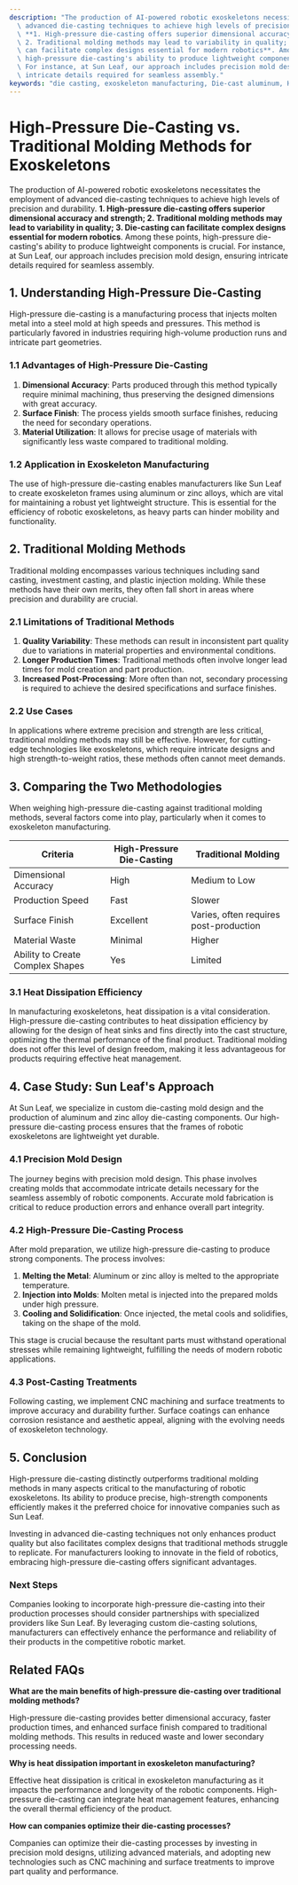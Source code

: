 ```yaml
---
description: "The production of AI-powered robotic exoskeletons necessitates the employment of\
  \ advanced die-casting techniques to achieve high levels of precision and durability.\
  \ **1. High-pressure die-casting offers superior dimensional accuracy and strength;\
  \ 2. Traditional molding methods may lead to variability in quality; 3. Die-casting\
  \ can facilitate complex designs essential for modern robotics**. Among these points,\
  \ high-pressure die-casting's ability to produce lightweight components is crucial.\
  \ For instance, at Sun Leaf, our approach includes precision mold design, ensuring\
  \ intricate details required for seamless assembly."
keywords: "die casting, exoskeleton manufacturing, Die-cast aluminum, Heat dissipation efficiency"
---
```

# High-Pressure Die-Casting vs. Traditional Molding Methods for Exoskeletons

The production of AI-powered robotic exoskeletons necessitates the employment of advanced die-casting techniques to achieve high levels of precision and durability. **1. High-pressure die-casting offers superior dimensional accuracy and strength; 2. Traditional molding methods may lead to variability in quality; 3. Die-casting can facilitate complex designs essential for modern robotics**. Among these points, high-pressure die-casting's ability to produce lightweight components is crucial. For instance, at Sun Leaf, our approach includes precision mold design, ensuring intricate details required for seamless assembly.

## **1. Understanding High-Pressure Die-Casting**

High-pressure die-casting is a manufacturing process that injects molten metal into a steel mold at high speeds and pressures. This method is particularly favored in industries requiring high-volume production runs and intricate part geometries.

### **1.1 Advantages of High-Pressure Die-Casting**

1. **Dimensional Accuracy**: Parts produced through this method typically require minimal machining, thus preserving the designed dimensions with great accuracy.
2. **Surface Finish**: The process yields smooth surface finishes, reducing the need for secondary operations.
3. **Material Utilization**: It allows for precise usage of materials with significantly less waste compared to traditional molding.

### **1.2 Application in Exoskeleton Manufacturing**

The use of high-pressure die-casting enables manufacturers like Sun Leaf to create exoskeleton frames using aluminum or zinc alloys, which are vital for maintaining a robust yet lightweight structure. This is essential for the efficiency of robotic exoskeletons, as heavy parts can hinder mobility and functionality.

## **2. Traditional Molding Methods**

Traditional molding encompasses various techniques including sand casting, investment casting, and plastic injection molding. While these methods have their own merits, they often fall short in areas where precision and durability are crucial.

### **2.1 Limitations of Traditional Methods**

1. **Quality Variability**: These methods can result in inconsistent part quality due to variations in material properties and environmental conditions.
2. **Longer Production Times**: Traditional methods often involve longer lead times for mold creation and part production.
3. **Increased Post-Processing**: More often than not, secondary processing is required to achieve the desired specifications and surface finishes.

### **2.2 Use Cases**

In applications where extreme precision and strength are less critical, traditional molding methods may still be effective. However, for cutting-edge technologies like exoskeletons, which require intricate designs and high strength-to-weight ratios, these methods often cannot meet demands.

## **3. Comparing the Two Methodologies**

When weighing high-pressure die-casting against traditional molding methods, several factors come into play, particularly when it comes to exoskeleton manufacturing.

| Criteria                          | High-Pressure Die-Casting          | Traditional Molding                  |
|-----------------------------------|------------------------------------|---------------------------------------|
| Dimensional Accuracy               | High                               | Medium to Low                        |
| Production Speed                   | Fast                               | Slower                                |
| Surface Finish                     | Excellent                          | Varies, often requires post-production |
| Material Waste                     | Minimal                            | Higher                                |
| Ability to Create Complex Shapes   | Yes                                | Limited                               |

### **3.1 Heat Dissipation Efficiency**

In manufacturing exoskeletons, heat dissipation is a vital consideration. High-pressure die-casting contributes to heat dissipation efficiency by allowing for the design of heat sinks and fins directly into the cast structure, optimizing the thermal performance of the final product. Traditional molding does not offer this level of design freedom, making it less advantageous for products requiring effective heat management.

## **4. Case Study: Sun Leaf's Approach**

At Sun Leaf, we specialize in custom die-casting mold design and the production of aluminum and zinc alloy die-casting components. Our high-pressure die-casting process ensures that the frames of robotic exoskeletons are lightweight yet durable.

### **4.1 Precision Mold Design**

The journey begins with precision mold design. This phase involves creating molds that accommodate intricate details necessary for the seamless assembly of robotic components. Accurate mold fabrication is critical to reduce production errors and enhance overall part integrity.

### **4.2 High-Pressure Die-Casting Process**

After mold preparation, we utilize high-pressure die-casting to produce strong components. The process involves:

1. **Melting the Metal**: Aluminum or zinc alloy is melted to the appropriate temperature.
2. **Injection into Molds**: Molten metal is injected into the prepared molds under high pressure.
3. **Cooling and Solidification**: Once injected, the metal cools and solidifies, taking on the shape of the mold.

This stage is crucial because the resultant parts must withstand operational stresses while remaining lightweight, fulfilling the needs of modern robotic applications.

### **4.3 Post-Casting Treatments**

Following casting, we implement CNC machining and surface treatments to improve accuracy and durability further. Surface coatings can enhance corrosion resistance and aesthetic appeal, aligning with the evolving needs of exoskeleton technology.

## **5. Conclusion**

High-pressure die-casting distinctly outperforms traditional molding methods in many aspects critical to the manufacturing of robotic exoskeletons. Its ability to produce precise, high-strength components efficiently makes it the preferred choice for innovative companies such as Sun Leaf. 

Investing in advanced die-casting techniques not only enhances product quality but also facilitates complex designs that traditional methods struggle to replicate. For manufacturers looking to innovate in the field of robotics, embracing high-pressure die-casting offers significant advantages.

### **Next Steps**

Companies looking to incorporate high-pressure die-casting into their production processes should consider partnerships with specialized providers like Sun Leaf. By leveraging custom die-casting solutions, manufacturers can effectively enhance the performance and reliability of their products in the competitive robotic market.

## Related FAQs

**What are the main benefits of high-pressure die-casting over traditional molding methods?**

High-pressure die-casting provides better dimensional accuracy, faster production times, and enhanced surface finish compared to traditional molding methods. This results in reduced waste and lower secondary processing needs.

**Why is heat dissipation important in exoskeleton manufacturing?**

Effective heat dissipation is critical in exoskeleton manufacturing as it impacts the performance and longevity of the robotic components. High-pressure die-casting can integrate heat management features, enhancing the overall thermal efficiency of the product.

**How can companies optimize their die-casting processes?**

Companies can optimize their die-casting processes by investing in precision mold designs, utilizing advanced materials, and adopting new technologies such as CNC machining and surface treatments to improve part quality and performance.
